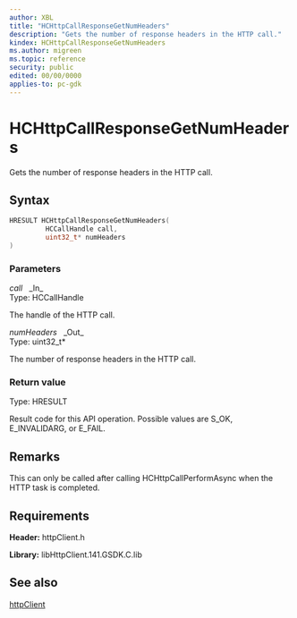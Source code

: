 ```yaml
---
author: XBL
title: "HCHttpCallResponseGetNumHeaders"
description: "Gets the number of response headers in the HTTP call."
kindex: HCHttpCallResponseGetNumHeaders
ms.author: migreen
ms.topic: reference
security: public
edited: 00/00/0000
applies-to: pc-gdk
---
```


# HCHttpCallResponseGetNumHeaders  

Gets the number of response headers in the HTTP call.  

## Syntax  
  
```cpp
HRESULT HCHttpCallResponseGetNumHeaders(  
         HCCallHandle call,  
         uint32_t* numHeaders  
)  
```  
  
### Parameters  
  
*call* &nbsp;&nbsp;\_In\_  
Type: HCCallHandle  
  
The handle of the HTTP call.  
  
*numHeaders* &nbsp;&nbsp;\_Out\_  
Type: uint32_t*  
  
The number of response headers in the HTTP call.  
  
  
### Return value  
Type: HRESULT
  
Result code for this API operation. Possible values are S_OK, E_INVALIDARG, or E_FAIL.
  
## Remarks  
  
This can only be called after calling HCHttpCallPerformAsync when the HTTP task is completed.
  
## Requirements  
  
**Header:** httpClient.h
  
**Library:** libHttpClient.141.GSDK.C.lib
  
## See also  
[httpClient](../httpclient_members.md)  
  
  
